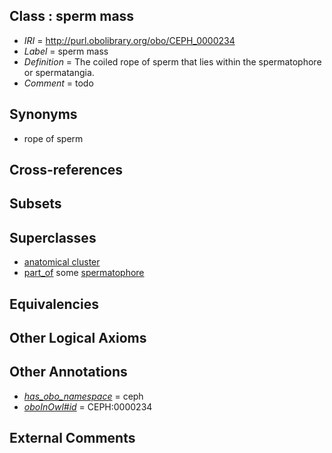 
## Class : sperm mass

 * *IRI* = http://purl.obolibrary.org/obo/CEPH_0000234
 * *Label* = sperm mass
 * *Definition* = The coiled rope of sperm that lies within the spermatophore or spermatangia.
 * *Comment* = todo

## Synonyms

 * rope of sperm

## Cross-references


## Subsets


## Superclasses

 * [anatomical cluster](../../UBERON/77/UBERON_0000477.md)
 * [part_of](../../BFO/50/BFO_0000050.md) some [spermatophore](../../CEPH/37/CEPH_0000237.md)

## Equivalencies


## Other Logical Axioms


## Other Annotations

 * *[has_obo_namespace](../../ce/oboInOwl#hasOBONamespace.md)* = ceph
 * *[oboInOwl#id](../../id/oboInOwl#id.md)* = CEPH:0000234

## External Comments

